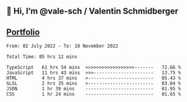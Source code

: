## 👋 Hi, I’m @vale-sch / Valentin Schmidberger
##  [Portfolio](https://vale-sch.github.io/ValentinSchmidberger/ "Portfolio")
<!--START_SECTION:waka-->

```text
From: 02 July 2022 - To: 18 November 2022

Total Time: 85 hrs 12 mins

TypeScript   61 hrs 54 mins  >>>>>>>>>>>>>>>>>>-------   72.66 %
JavaScript   11 hrs 43 mins  >>>----------------------   13.75 %
HTML         4 hrs 37 mins   >------------------------   05.43 %
GLSL         2 hrs 35 mins   >------------------------   03.04 %
JSON         1 hr 39 mins    -------------------------   01.95 %
CSS          1 hr 24 mins    -------------------------   01.65 %
```

<!--END_SECTION:waka-->
